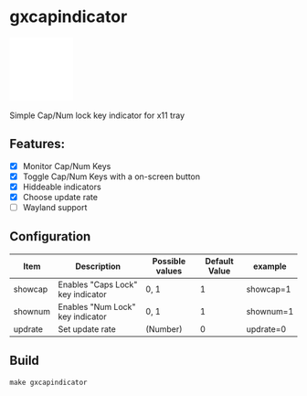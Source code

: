 # gxcapindicator

<img src="https://raw.githubusercontent.com/ItzSelenux/ItzSelenux.github.io/main/res/projects/gxcapindicator.svg" alt="Description of Image" width="111px" />


Simple Cap/Num lock key indicator for x11 tray

## Features:

- [x] Monitor Cap/Num Keys
- [x] Toggle Cap/Num Keys with a on-screen button
- [x] Hiddeable indicators
- [x] Choose update rate
- [ ] Wayland support

## Configuration

| Item | Description | Possible values| Default Value| example
| --- | --- | --- | --- | --- |
| showcap | Enables "Caps Lock" key indicator | 0, 1 | 1 | showcap=1|
| shownum | Enables "Num Lock" key indicator | 0, 1  | 1 | shownum=1 |
| updrate | Set update rate | (Number) | 0 | updrate=0 |

## Build

```
make gxcapindicator
```
